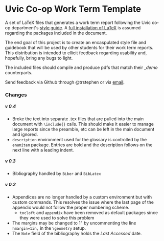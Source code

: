 Uvic Co-op Work Term Template
=============
A set of LaTeX files that generates a work term report following the Uvic co-op department's [style guide](https://www.uvic.ca/coopandcareer/assets/docs/studentsalumni/engineering_work_term_report_guide.pdf). A [full installation of LaTeX](http://latex-project.org/ftp.html) is assumed regarding the packages included in the document.

The end goal of this project is to create an encaspulated style file and guidebook that will be used by other students for their work term reports. This distribution is intended to ellicit feedback regarding usability and, hopefully, bring any bugs to light.

The included files should compile and produce pdfs that match their *_demo* counterparts.

Send feedback via Github through @trstephen or via [email](mailto:tstephen@uvic.ca).

### Changes
##### v 0.4
* Broke the text into separate .tex files that are pulled into the main document with `\include{}` calls. This should make it easier to manage large reports since the preamble, etc can be left in the main document and ignored.
* `description` environment used for the glossary is controlled by the `enumitem` package. Entries are bold and the description follows on the next line with a leading indent.

##### v 0.3
* Bibliography handled by `Biber` and `BibLatex`

##### v 0.2
* Appendices are no longer handled by a custom environment but with custom commands. This resolves the issue where the last page of the appendix would not follow the proper numbering scheme.
	* `tocloft` and `appendix` have been removed as default packages since they were used to solve this problem
* The margins may be changed to 1" by uncommenting the line `hmargin=1in,` in the `\geometry` setup.
* The `Note` field of the bibliography holds the _Last Accessed_ date.
